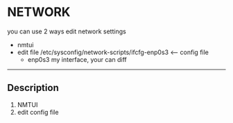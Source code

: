 # NETWORK

you can use 2 ways edit network settings
* nmtui
* edit file /etc/sysconfig/network-scripts/ifcfg-enp0s3 <-- config file
	- enp0s3 my interface, your can diff
***
## Description
1. NMTUI
2. edit config file
